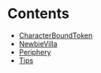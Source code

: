 

# Contents
- [CharacterBoundToken](CharacterBoundToken.sol/contract.CharacterBoundToken.md)
- [NewbieVilla](NewbieVilla.sol/contract.NewbieVilla.md)
- [Periphery](Periphery.sol/contract.Periphery.md)
- [Tips](Tips.sol/contract.Tips.md)
